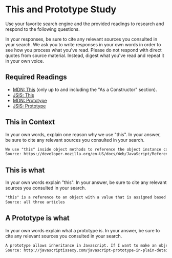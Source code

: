 # This and Prototype Study

Use your favorite search engine and the provided readings to research and
respond to the following questions.

In your responses, be sure to cite any relevant sources you consulted in your
search. We ask you to write responses in your own words in order to see how you
process what you've read. Please do not respond with direct quotes from source
material. Instead, digest what you've read and repeat it in your own voice.

## Required Readings

-   [MDN: This](https://developer.mozilla.org/en-US/docs/Web/JavaScript/Reference/Operators/this)
(only up to and including the "As a Constructor" section).
-   [JSIS: This](http://javascriptissexy.com/understand-javascripts-this-with-clarity-and-master-it/)
-   [MDN: Prototype](https://developer.mozilla.org/en-US/docs/Learn/JavaScript/Objects/Object_prototypes)
-   [JSIS: Prototype](http://javascriptissexy.com/javascript-prototype-in-plain-detailed-language/)

## This in Context

In your own words, explain one reason why we use "this". In your answer, be
sure to cite any relevant sources you consulted in your search.

```md
We use "this" inside object methods to reference the object instance calling the method. This allows attributes of the object instance to be called/modify/accessed contextually.
Source: https://developer.mozilla.org/en-US/docs/Web/JavaScript/Reference/Operators/this#As_an_object_method 
```

## This is what

In your own words explain "this".  In your answer, be
sure to cite any relevant sources you consulted in your search.

```md
"this" is a reference to an object with a value that is assigned based on context. For example, "this" used in the context of a method references the calling object. "this" can have a value that is explicitly set by using different ways of invoking the function that uses "this" Ultimately, this is supposed to be a convient and clear way of referencing an object. 
Source: all three articles
```

## A Prototype is what

In your own words explain what a prototype is.  In your answer, be
sure to cite any relevant sources you consulted in your search.

```md
A prototype allows inheritance in Javascript. If I want to make an object that has certain methods and attributes and then want to build off that object with access to those properties, I need to add them to the prototype property. The property attribute of an object indicates the "parent" object or the object that that object is built off of.
Source: http://javascriptissexy.com/javascript-prototype-in-plain-detailed-language/
```
